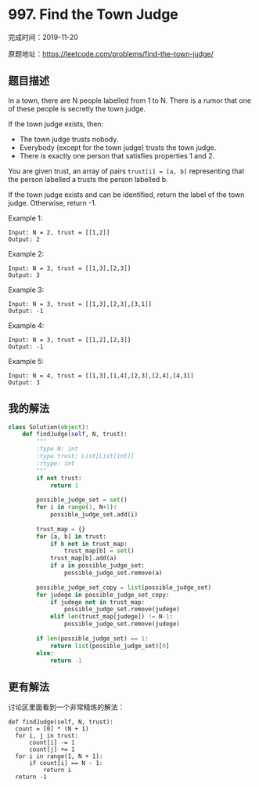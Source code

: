 # 997. Find the Town Judge

完成时间：2019-11-20

原题地址：https://leetcode.com/problems/find-the-town-judge/

## 题目描述

In a town, there are N people labelled from 1 to N.  There is a rumor that one of these people is secretly the town judge.

If the town judge exists, then:
- The town judge trusts nobody.
- Everybody (except for the town judge) trusts the town judge.
- There is exactly one person that satisfies properties 1 and 2.

You are given trust, an array of pairs `trust[i] = [a, b]` representing that the person labelled a trusts the person labelled b.

If the town judge exists and can be identified, return the label of the town judge.  Otherwise, return -1.

Example 1:
```
Input: N = 2, trust = [[1,2]]
Output: 2
```

Example 2:
```
Input: N = 3, trust = [[1,3],[2,3]]
Output: 3
```

Example 3:
```
Input: N = 3, trust = [[1,3],[2,3],[3,1]]
Output: -1
```

Example 4:
```
Input: N = 3, trust = [[1,2],[2,3]]
Output: -1
```

Example 5:
```
Input: N = 4, trust = [[1,3],[1,4],[2,3],[2,4],[4,3]]
Output: 3
```

## 我的解法
```python
class Solution(object):
    def findJudge(self, N, trust):
        """
        :type N: int
        :type trust: List[List[int]]
        :rtype: int
        """
        if not trust:
            return 1
        
        possible_judge_set = set()
        for i in range(1, N+1):
            possible_judge_set.add(i)
        
        trust_map = {}
        for [a, b] in trust:
            if b not in trust_map:
                trust_map[b] = set()
            trust_map[b].add(a)
            if a in possible_judge_set:
                possible_judge_set.remove(a)
        
        possible_judge_set_copy = list(possible_judge_set)
        for judege in possible_judge_set_copy:
            if judege not in trust_map:
                possible_judge_set.remove(judege)
            elif len(trust_map[judege]) != N-1:
                possible_judge_set.remove(judege)
        
        if len(possible_judge_set) == 1:
            return list(possible_judge_set)[0]
        else:
            return -1
```

## 更有解法
讨论区里面看到一个非常精炼的解法：
```
def findJudge(self, N, trust):
  count = [0] * (N + 1)
  for i, j in trust:
      count[i] -= 1
      count[j] += 1
  for i in range(1, N + 1):
      if count[i] == N - 1:
          return i
  return -1
```